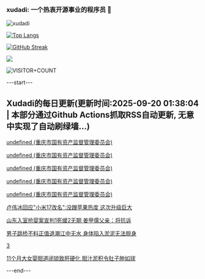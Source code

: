 ### xudadi: 一个热衷开源事业的程序员 👋

![xudadi](https://github-readme-stats-git-masterorgs-github-readme-stats-team.vercel.app/api?username=xudadi)

[![Top Langs](https://github-readme-stats.vercel.app/api/top-langs/?username=xudadi)](https://github.com/anuraghazra/github-readme-stats)

[![GitHub Streak](https://streak-stats.demolab.com?user=xudadi&locale=zh_Hans)](https://git.io/streak-stats)

![](https://raw.githubusercontent.com/xudadi/xudadi/main/assets/github-contribution-grid-snake.svg)

![VISITOR+COUNT](https://komarev.com/ghpvc/?username=xudadi&label=VISITOR+COUNT)


---start---

## Xudadi的每日更新(更新时间:2025-09-20 01:38:04 | 本部分通过Github Actions抓取RSS自动更新, 无意中实现了自动刷绿墙...)

[undefined (重庆市国有资产监督管理委员会)](https://dadilab.github.io/feeds/all.xml)

[undefined (重庆市国有资产监督管理委员会)](https://dadilab.github.io/feeds/all.xml)

[undefined (重庆市国有资产监督管理委员会)](https://dadilab.github.io/feeds/all.xml)

[undefined (重庆市国有资产监督管理委员会)](https://dadilab.github.io/feeds/all.xml)

[undefined (重庆市国有资产监督管理委员会)](https://dadilab.github.io/feeds/all.xml)

[卢伟冰回应"小米17改名":没蹭苹果热度 这次升级巨大](https://m.163.com/news/article/K9RI134B053469LG.html)

[山东入室抢婴案宣判1死缓2无期 姜甲儒父亲：将抗诉](https://m.163.com/news/article/K9RD5F2O0514D3UH.html)

[男子跳桥不料正值退潮江中无水 身体陷入淤泥无法脱身](https://m.163.com/news/article/K9R991G60530JPVV.html)

[3](https://m.163.com/touch/news/sub/domestic)

[11个月大女婴胆道闭锁致肝硬化 胆汁淤积令肚子肿如球](https://m.163.com/news/article/K9QSTOF1051492T3.html)

---end---
